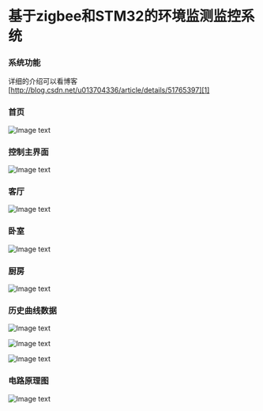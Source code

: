 # 基于zigbee和STM32的环境监测监控系统
### 系统功能
详细的介绍可以看博客[http://blog.csdn.net/u013704336/article/details/51765397][1]

  [1]: http://blog.csdn.net/u013704336/article/details/51765397
  
  ### 首页
  ![Image text](http://git.oschina.net/kevinlq0912/SmartHOme-ARM/raw/master/screen/home.png)
  
  ### 控制主界面
  ![Image text](http://git.oschina.net/kevinlq0912/SmartHOme-ARM/raw/master/screen/controlHome.png)
  
  ### 客厅
  ![Image text](http://git.oschina.net/kevinlq0912/SmartHOme-ARM/raw/master/screen/parlour.png)
  
  ### 卧室
  ![Image text](http://git.oschina.net/kevinlq0912/SmartHOme-ARM/raw/master/screen/bedroom.png)
  
  ### 厨房
   ![Image text](http://git.oschina.net/kevinlq0912/SmartHOme-ARM/raw/master/screen/kitchen.png)
  
  ### 历史曲线数据
   ![Image text](http://git.oschina.net/kevinlq0912/SmartHOme-ARM/raw/master/screen/temp.png)
   
   ![Image text](http://git.oschina.net/kevinlq0912/SmartHOme-ARM/raw/master/screen/smoke.png)
   
   ![Image text](http://git.oschina.net/kevinlq0912/SmartHOme-ARM/raw/master/screen/hum.png)
   
   ### 电路原理图
   ![Image text](http://git.oschina.net/kevinlq0912/SmartHOme-ARM/raw/master/screen/stm32.png)